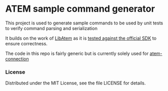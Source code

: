 # ATEM sample command generator

This project is used to generate sample commands to be used by unit tests to verify command parsing and serialization

It builds on the work of [LibAtem](https://github.com/LibAtem/LibAtem/) as it is [tested against the official SDK](https://github.com/LibAtem/LibAtem.ComparisonTests) to ensure correctness.

The code in this repo is fairly generic but is currently solely used for [atem-connection](https://github.com/nrkno/tv-automation-atem-connection)

### License

Distributed under the MIT License, see the file LICENSE for details.



